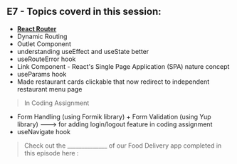 ## E7 - Topics coverd in this session:

- [**React Router**](https://reactrouter.com)
- Dynamic Routing
- Outlet Component
- understanding useEffect and useState better
- useRouteError hook
- Link Component - React's Single Page Application (SPA) nature concept
- useParams hook
- Made restaurant cards clickable that now redirect to independent restaurant menu page
>  In Coding Assignment
- Form Handling (using Formik library) + Form Validation (using Yup library) ---> for adding login/logout feature in coding assignment
- useNavigate hook

>  Check out the ______________ of our Food Delivery app completed in this episode here : 
